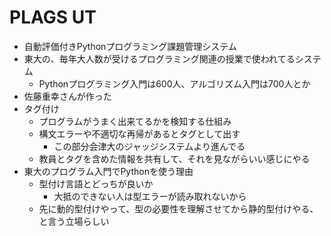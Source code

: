 # PLAGS UT

- 自動評価付きPythonプログラミング課題管理システム
- 東大の、毎年大人数が受けるプログラミング関連の授業で使われてるシステム
  - Pythonプログラミング入門は600人、アルゴリズム入門は700人とか
- 佐藤重幸さんが作った
- タグ付け
  - プログラムがうまく出来てるかを検知する仕組み
  - 構文エラーや不適切な再帰があるとタグとして出す
    - この部分会津大のジャッジシステムより進んでる
  - 教員とタグを含めた情報を共有して、それを見ながらいい感じにやる
- 東大のプログラム入門でPythonを使う理由
  - 型付け言語とどっちが良いか
    - 大抵のできない人は型エラーが読み取れないから
  - 先に動的型付けやって、型の必要性を理解させてから静的型付けやる、と言う立場らしい
